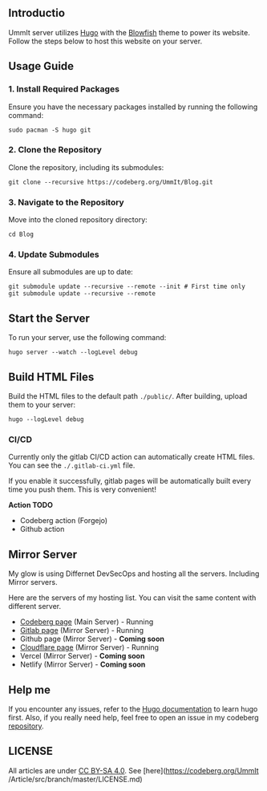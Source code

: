 ## Introductio

UmmIt server utilizes [Hugo](https://gohugo.io/) with the [Blowfish](https://blowfish.page/) theme to power its website. Follow the steps below to host this website on your server.

## Usage Guide

### 1. Install Required Packages

Ensure you have the necessary packages installed by running the following command:

```shell
sudo pacman -S hugo git
```

### 2. Clone the Repository

Clone the repository, including its submodules:

```shell
git clone --recursive https://codeberg.org/UmmIt/Blog.git
```

### 3. Navigate to the Repository

Move into the cloned repository directory:

```shell
cd Blog
```

### 4. Update Submodules

Ensure all submodules are up to date:

```shell
git submodule update --recursive --remote --init # First time only
git submodule update --recursive --remote
```

## Start the Server

To run your server, use the following command:

```shell
hugo server --watch --logLevel debug
```

## Build HTML Files

Build the HTML files to the default path `./public/`. After building, upload them to your server:

```shell
hugo --logLevel debug
```

### CI/CD

Currently only the gitlab CI/CD action can automatically create HTML files. You can see the `./.gitlab-ci.yml` file.

If you enable it successfully, gitlab pages will be automatically built every time you push them. This is very convenient!

**Action TODO**

- Codeberg action (Forgejo)
- Github action

## Mirror Server

My glow is using Differnet DevSecOps and hosting all the servers. Including Mirror servers.

Here are the servers of my hosting list. You can visit the same content with different server.

- [Codeberg page](https://blog.ummit.dev) (Main Server) - Running 
- [Gitlab page](https://gl-blog.ummit.dev) (Mirror Server) - Running
- Github page (Mirror Server) - **Coming soon**
- [Cloudflare page](https://cf-blog.ummit.dev) (Mirror Server) - Running
- Vercel (Mirror Server) - **Coming soon**
- Netlify (Mirror Server) - **Coming soon**

## Help me

If you encounter any issues, refer to the [Hugo documentation](https://gohugo.io/documentation/) to learn hugo first. Also, if you really need help, feel free to open an issue in my codeberg [repository](https://codeberg.org/UmmIt/Blog/issues).

## LICENSE

All articles are under [CC BY-SA 4.0](https://creativecommons.org/licenses/by-sa/4.0/). See [here](https://codeberg.org/UmmIt
/Article/src/branch/master/LICENSE.md)
